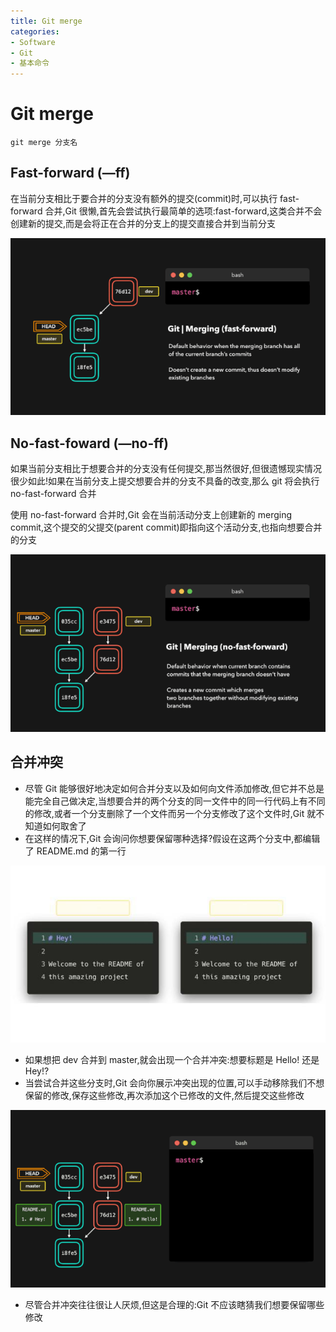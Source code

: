 ```yaml
---
title: Git merge
categories:
- Software
- Git
- 基本命令
---
```

# Git merge

```shell
git merge 分支名
```

## Fast-forward (—ff)

在当前分支相比于要合并的分支没有额外的提交(commit)时,可以执行 fast-forward 合并,Git 很懒,首先会尝试执行最简单的选项:fast-forward,这类合并不会创建新的提交,而是会将正在合并的分支上的提交直接合并到当前分支

![](https://raw.githubusercontent.com/LuShan123888/Files/main/Pictures/2020-12-10-0a0431c992211561f14ee66f1cf0ea89.gif)

## No-fast-foward (—no-ff)

如果当前分支相比于想要合并的分支没有任何提交,那当然很好,但很遗憾现实情况很少如此!如果在当前分支上提交想要合并的分支不具备的改变,那么 git 将会执行 no-fast-forward 合并

使用 no-fast-forward 合并时,Git 会在当前活动分支上创建新的 merging commit,这个提交的父提交(parent commit)即指向这个活动分支,也指向想要合并的分支

![](https://raw.githubusercontent.com/LuShan123888/Files/main/Pictures/2020-12-10-d5be0dfa20f8a7c57f99f2b48b521bda.gif)

## 合并冲突

- 尽管 Git 能够很好地决定如何合并分支以及如何向文件添加修改,但它并不总是能完全自己做决定,当想要合并的两个分支的同一文件中的同一行代码上有不同的修改,或者一个分支删除了一个文件而另一个分支修改了这个文件时,Git 就不知道如何取舍了
- 在这样的情况下,Git 会询问你想要保留哪种选择?假设在这两个分支中,都编辑了 README.md 的第一行

![](https://raw.githubusercontent.com/LuShan123888/Files/main/Pictures/2020-12-10-6f061d950a7b02084d40e06b1e4b74d5552cc8cc.jpeg)

- 如果想把 dev 合并到 master,就会出现一个合并冲突:想要标题是 Hello! 还是 Hey!?
- 当尝试合并这些分支时,Git 会向你展示冲突出现的位置,可以手动移除我们不想保留的修改,保存这些修改,再次添加这个已修改的文件,然后提交这些修改

![](https://raw.githubusercontent.com/LuShan123888/Files/main/Pictures/2020-12-10-2a8ce9f5e3f32b399cca693f38418e65.gif)

- 尽管合并冲突往往很让人厌烦,但这是合理的:Git 不应该瞎猜我们想要保留哪些修改